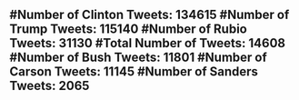 #Number of Clinton Tweets: 134615
#Number of Trump Tweets: 115140
#Number of Rubio Tweets: 31130
#Total Number of Tweets: 14608 
#Number of Bush Tweets: 11801
#Number of Carson Tweets: 11145
#Number of Sanders Tweets: 2065
---
